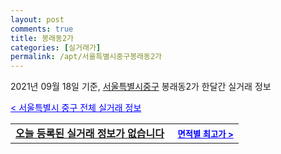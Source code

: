 ```yaml
---
layout: post
comments: true
title: 봉래동2가
categories: [실거래가]
permalink: /apt/서울특별시중구봉래동2가
---
```


2021년 09월 18일 기준, <a href="/apt/서울특별시중구">서울특별시중구</a> 봉래동2가 한달간 실거래 정보

<a style="color: blue;" href="/apt/서울특별시중구">< 서울특별시 중구 전체 실거래 정보</a>
<!---- start ---->
<table>
  <tr>
    <td colspan="4" style="font-weight: bold;"><a href="/apt/서울특별시중구봉래동2가{name_without_space}">오늘 등록된 실거래 정보가 없습니다</a> &nbsp;&nbsp;&nbsp; <a style="color: blue; font-size: smaller;" href="/apt/서울특별시중구봉래동2가{name_without_space}">면적별 최고가 ></a></td>
  </tr>
    
</table>
<!---- end ---->
    